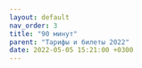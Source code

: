 ```yaml
---
layout: default
nav_order: 3
title: "90 минут"
parent: "Тарифы и билеты 2022"
date: 2022-05-05 15:21:00 +0300
---
```


